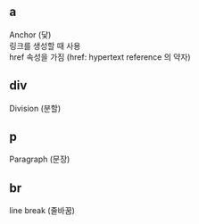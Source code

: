 ## a  
Anchor (닻)  
링크를 생성할 때 사용  
href 속성을 가짐 (href: hypertext reference 의 약자)  
## div  
Division (분할)  
## p  
Paragraph (문장)  
## br  
line break (줄바꿈)  
